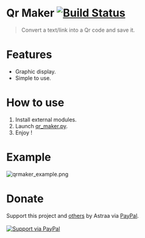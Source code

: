 # Qr Maker [![Build Status](https://img.shields.io/badge/covarage-100%25-succes)]()

> Convert a text/link into a Qr code and save it.

# Features
 - Graphic display.
 - Simple to use.

# How to use
 1. Install external modules.
 2. Launch [qr_maker.py](qr_maker.py).
 3. Enjoy !

# Example
![qrmaker_example.png](https://cdn.discordapp.com/attachments/778283706388709376/880753675679727617/unknown.png)

# Donate
Support this project and [others](https://github.com/AstraaDev) by Astraa via [PayPal](https://www.paypal.com/).
<br>
<br>
<a href="https://www.paypal.me/fmrhrt/">
  <img alt="Support via PayPal" src="https://cdn.rawgit.com/twolfson/paypal-github-button/1.0.0/dist/button.svg"/>
</a>
